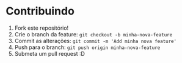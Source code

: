 # Contribuindo

1. Fork este repositório!
2. Crie o branch da feature: `git checkout -b minha-nova-feature`
3. Commit as alterações: `git commit -m 'Add minha nova feature'`
4. Push para o branch: `git push origin minha-nova-feature`
5. Submeta um pull request :D